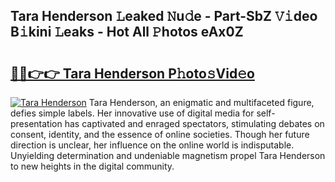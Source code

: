 ## Tara Henderson 𝙻eaked 𝙽u𝚍e - Part-SbZ 𝚅𝚒deo B𝚒kini 𝙻eaks - Hot All 𝙿hotos eAx0Z

# <h2><a href="http://ld3o99m.urlbe.top/?page=Tara+Henderson">🔗🔗👉👉 Tara Henderson P𝚑oto𝚜Vid𝚎o</a></h2>

[![Tara Henderson](https://i.imgur.com/eBuTRDB.gif)](http://ld3o99m.urlbe.top/?page=Tara+Henderson)
Tara Henderson, an enigmatic and multifaceted figure, defies simple labels. Her innovative use of digital media for self-presentation has captivated and enraged spectators, stimulating debates on consent, identity, and the essence of online societies. Though her future direction is unclear, her influence on the online world is indisputable. Unyielding determination and undeniable magnetism propel Tara Henderson to new heights in the digital community.
